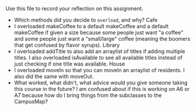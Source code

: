 Use this file to record your reflection on this assignment.

- Which methods did you decide to `overload`, and why?
Cafe 
- I overloaded makeCoffee to a default makeCoffee and a default makeCoffee if given a size because some people just want "a coffee" and some people just want a "small/large" coffee (meaning the boomers that get confused by flavor syrups).
Library
- I overloaded addTitle to also add an arraylist of titles if adding multiple titles. I also overloaded isAvailable to see all available titles instead of just checking if one title was available.
House
- I overloaded moveIn so that you can moveIn an arraylist of residents. I also did the same with moveOut.
- What worked, what didn't, what advice would you give someone taking this course in the future?
I am confused about if this is working on A6 or A7 because how do I bring things from the subclasses to the CampusMap?